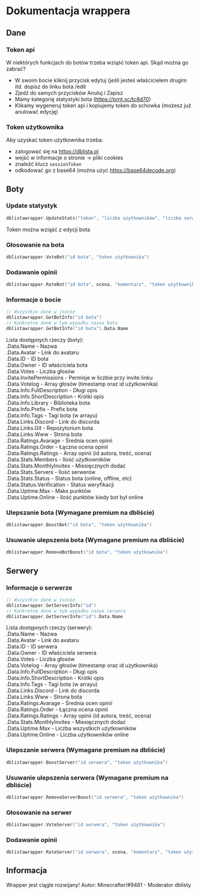 # Dokumentacja wrappera
## Dane
### Token api
W niektórych funkcjach do botów trzeba wziąść token api. Skąd można go zabrać?<br>
- W swoim bocie kliknij przycisk edytuj (jeśli jesteś właścicielem drugim itd. dopisz do linku bota /edit<br>
- Zjedź do samych przycisków Anuluj i Zapisz<br>
- Mamy kategorię statystyki bota (https://prnt.sc/tc8d70)<br>
- Klikamy wygeneruj token api i kopiujemy token do schowka (możesz już anulować edycję)<br>
### Token użytkownika
Aby uzyskać token użytkownika trzeba:<br>
- zalogować się na https://dblista.pl<br>
- wejść w informacje o stronie -> pliki cookies<br>
- znaleźć klucz `sessionToken`<br>
- odkodować go z base64 (można użyć https://base64decode.org)<br>
## Boty
### Update statystyk
```go
dblistawrapper.UpdateStats("token", "liczba użytkowników", "liczba serwerów")
```
Token można wziąść z edycji bota
### Głosowanie na bota
```go
dblistawrapper.VoteBot("id bota", "token użytkownika")
```
### Dodawanie opinii
```go
dblistawrapper.RateBot("id bota", ocena, "komentarz", "token użytkownika")
```
### Informacje o bocie
```go
// Wszystkie dane w jsonie
dblistawrapper.GetBotInfo("id bota")
// Konkretne dane w tym wypadku nazwa bota
dblistawrapper.GetBotInfo("id bota").Data.Name
```
Lista dostępnych rzeczy (boty):<br>
.Data.Name - Nazwa <br>
.Data.Avatar - Link do avataru<br>
.Data.ID - ID bota<br>
.Data.Owner - ID właściciela bota<br>
.Data.Votes - Liczba głosów<br>
.Data.InvitePermissions - Permisje w liczbie przy invite linku<br>
.Data.Votelog - Array głosów (timestamp oraz id użytkownika)<br>
.Data.Info.FullDescription - Długi opis<br>
.Data.Info.ShortDescription - Krótki opis<br>
.Data.Info.Library - Biblioteka bota<br>
.Data.Info.Prefix - Prefix bota<br>
.Data.Info.Tags - Tagi bota (w arrayu)<br>
.Data.Links.Discord - Link do discorda<br>
.Data.Links.Git - Repozytorium bota<br>
.Data.Links.Www - Strona bota<br>
.Data.Ratings.Avarage - Średnia ocen opinii<br>
.Data.Ratings.Order - Łączna ocena opinii<br>
.Data.Ratings.Ratings - Array opinii (id autora, treść, ocena)<br>
.Data.Stats.Members - Ilość użytkowników<br>
.Data.Stats.MonthlyInvites - Miesięcznych dodać<br>
.Data.Stats.Servers - Ilość serwerów<br>
.Data.Stats.Status - Status bota (online, offline, etc)<br>
.Data.Status.Verification - Status weryfikacji<br>
.Data.Uptime.Max - Maks punktów<br>
.Data.Uptime.Online - Ilość punktów kiedy bot był online<br>
### Ulepszanie bota (Wymagane premium na dbliście)
```go
dblistawrapper.BoostBot("id bota", "token użytkownika")
```
### Usuwanie ulepszenia bota (Wymagane premium na dbliście)
```go
dblistawrapper.RemoveBotBoost("id bota", "token użytkownika")
```
## Serwery
### Informacje o serwerze
```go
// Wszystkie dane w jsonie
dblistawrapper.GetServerInfo("id")
// Konkretne dane w tym wypadku nazwa serwera
dblistawrapper.GetServerInfo("id").Data.Name
```
Lista dostępnych rzeczy (serwery):<br>
.Data.Name - Nazwa <br>
.Data.Avatar - Link do avataru<br>
.Data.ID - ID serwera<br>
.Data.Owner - ID właściciela serwera<br>
.Data.Votes - Liczba głosów<br>
.Data.Votelog - Array głosów (timestamp oraz id użytkownika)<br>
.Data.Info.FullDescription - Długi opis<br>
.Data.Info.ShortDescription - Krótki opis<br>
.Data.Info.Tags - Tagi bota (w arrayu)<br>
.Data.Links.Discord - Link do discorda<br>
.Data.Links.Www - Strona bota<br>
.Data.Ratings.Avarage - Średnia ocen opinii<br>
.Data.Ratings.Order - Łączna ocena opinii<br>
.Data.Ratings.Ratings - Array opinii (id autora, treść, ocena)<br>
.Data.Stats.MonthlyInvites - Miesięcznych dodać<br>
.Data.Uptime.Max - Liczba wszystkich użytkowników<br>
.Data.Uptime.Online - Liczba użytkowników online<br>
### Ulepszanie serwera (Wymagane premium na dbliście)
```go
dblistawrapper.BoostServer("id serwera", "token użytkownika")
```
### Usuwanie ulepszenia serwera (Wymagane premium na dbliście)
```go
dblistawrapper.RemoveServerBoost("id serwera", "token użytkownika")
```
### Głosowanie na serwer
```go
dblistawrapper.VoteServer("id serwera", "token użytkownika")
```
### Dodawanie opinii
```go
dblistawrapper.RateServer("id serwera", ocena, "komentarz", "token użytkownika")
```
## Informacja
Wrapper jest ciągle rozwijany!
Autor: Minecrafter!#9481 - Moderator dblisty
